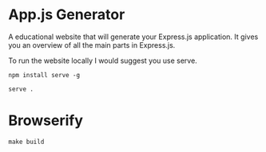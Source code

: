 # App.js Generator

A educational website that will generate your Express.js application. It gives you an overview of all the main parts in Express.js.

To run the website locally I would suggest you use serve.

```shell
npm install serve -g

serve .
```

# Browserify

```shell
make build
```
